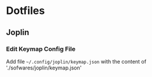 # Dotfiles

## Joplin

### Edit Keymap Config File

Add file `~/.config/joplin/keymap.json` with the content of './sofwares/joplin/keymap.json'
